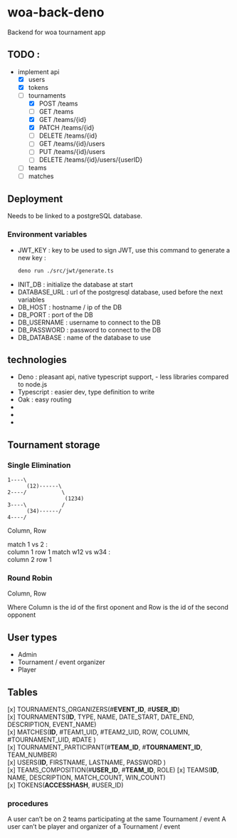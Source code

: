 # woa-back-deno

Backend for woa tournament app

## TODO :
-   implement api
    -   [x] users 
    -   [x] tokens
    -   [ ] tournaments 
        -   [x] POST /teams
        -   [ ] GET /teams
        -   [x] GET /teams/{id}
        -   [x] PATCH /teams/{id}
        -   [ ] DELETE /teams/{id}
        -   [ ] GET /teams/{id}/users
        -   [ ] PUT /teams/{id}/users
        -   [ ] DELETE /teams/{id}/users/{userID}
    -   [ ] teams
    -   [ ] matches 

## Deployment

Needs to be linked to a postgreSQL database.

### Environment variables

-   JWT_KEY : key to be used to sign JWT, use this command to generate a new key :
    ```bash
    deno run ./src/jwt/generate.ts  
    ```
-   INIT_DB : initialize the database at start
-   DATABASE_URL : url of the postgresql database, used before the next variables
-   DB_HOST : hostname / ip of the DB
-   DB_PORT : port of the DB
-   DB_USERNAME : username to connect to the DB
-   DB_PASSWORD : password to connect to the DB
-   DB_DATABASE : name of the database to use

## technologies

-   Deno : pleasant api, native typescript support, - less libraries compared to
    node.js
-   Typescript : easier dev, type definition to write
-   Oak : easy routing
-
-
-

## Tournament storage

### Single Elimination

```
1----\
      (12)------\
2----/           \
                  (1234)
3----\           /
      (34)------/
4----/
```

Column, Row

match 1 vs 2 :\
column 1 row 1 match w12 vs w34 :\
column 2 row 1

### Round Robin

Column, Row

Where Column is the id of the first oponent and Row is the id of the second
opponent

## User types

-   Admin
-   Tournament / event organizer
-   Player

## Tables

[x] TOURNAMENTS_ORGANIZERS(#**EVENT_ID**, #**USER_ID**)\
[x] TOURNAMENTS(**ID**, TYPE, NAME, DATE_START, DATE_END, DESCRIPTION,
EVENT_NAME)\
[x] MATCHES(**ID**, #TEAM1_UID, #TEAM2_UID, ROW, COLUMN, #TOURNAMENT_UID, #DATE
)\
[x] TOURNAMENT_PARTICIPANT(#**TEAM_ID**, #**TOURNAMENT_ID**, TEAM_NUMBER)\
[x] USERS(**ID**, FIRSTNAME, LASTNAME, PASSWORD )\
[x] TEAMS_COMPOSITION(#**USER_ID**, #**TEAM_ID**, ROLE) [x] TEAMS(**ID**, NAME,
DESCRIPTION, MATCH_COUNT, WIN_COUNT)\
[x] TOKENS(**ACCESSHASH**, #USER_ID)

### procedures

A user can’t be on 2 teams participating at the same Tournament / event A user
can’t be player and organizer of a Tournament / event
